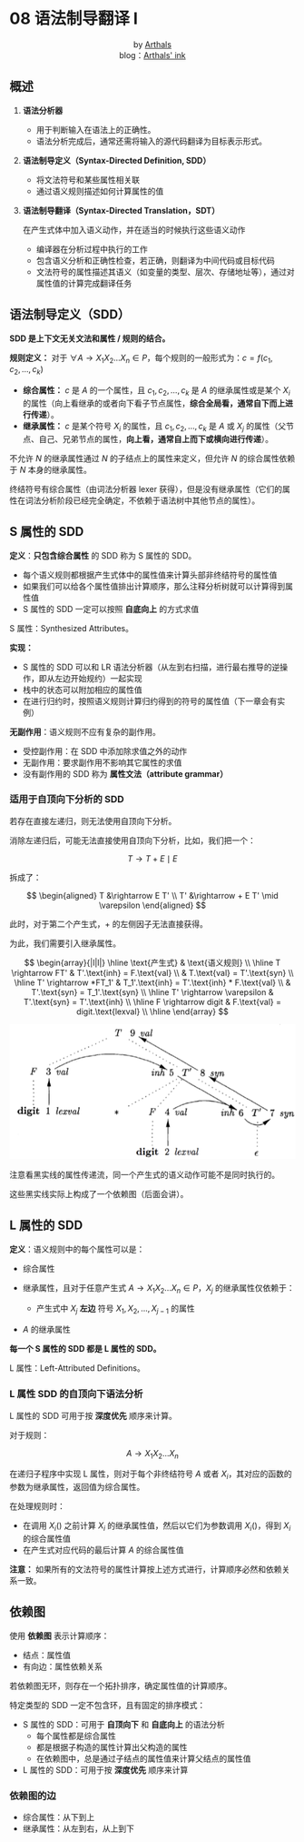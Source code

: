 # 08 语法制导翻译 I

<center>
  by <a href="https://github.com/zhuozhiyongde">Arthals</a>
  <br/>
  blog：<a href="https://arthals.ink">Arthals' ink</a>
</center>

## 概述

1. **语法分析器**

    - 用于判断输入在语法上的正确性。
    - 语法分析完成后，通常还需将输入的源代码翻译为目标表示形式。

2. **语法制导定义（Syntax-Directed Definition, SDD）**

    - 将文法符号和某些属性相关联
    - 通过语义规则描述如何计算属性的值

3. **语法制导翻译（Syntax-Directed Translation，SDT）**

    在产生式体中加入语义动作，并在适当的时候执行这些语义动作

    - 编译器在分析过程中执行的工作
    - 包含语义分析和正确性检查，若正确，则翻译为中间代码或目标代码
    - 文法符号的属性描述其语义（如变量的类型、层次、存储地址等），通过对属性值的计算完成翻译任务

## 语法制导定义（SDD）

**SDD 是上下文无关文法和属性 / 规则的结合。**

**规则定义：** 对于 $\forall A \rightarrow X_1 X_2 \ldots X_n \in P$，每个规则的一般形式为：$c = f(c_1, c_2, \ldots, c_k)$

-   **综合属性：** $c$ 是 $A$ 的一个属性，且 $c_1, c_2, \ldots, c_k$ 是 $A$ 的继承属性或是某个 $X_i$ 的属性（向上看继承的或者向下看子节点属性，**综合全局看，通常自下而上进行传递**）。
-   **继承属性：** $c$ 是某个符号 $X_i$ 的属性，且 $c_1, c_2, \ldots, c_k$ 是 $A$ 或 $X_j$ 的属性（父节点、自己、兄弟节点的属性，**向上看，通常自上而下或横向进行传递**）。

不允许 $N$ 的继承属性通过 $N$ 的子结点上的属性来定义，但允许 $N$ 的综合属性依赖于 $N$ 本身的继承属性。

终结符号有综合属性（由词法分析器 lexer 获得），但是没有继承属性（它们的属性在词法分析阶段已经完全确定，不依赖于语法树中其他节点的属性）。

## S 属性的 SDD

**定义**：**只包含综合属性** 的 SDD 称为 S 属性的 SDD。

-   每个语义规则都根据产生式体中的属性值来计算头部非终结符号的属性值
-   如果我们可以给各个属性值排出计算顺序，那么注释分析树就可以计算得到属性值
-   S 属性的 SDD 一定可以按照 **自底向上** 的方式求值

S 属性：Synthesized Attributes。

**实现：**

-   S 属性的 SDD 可以和 LR 语法分析器（从左到右扫描，进行最右推导的逆操作，即从左边开始规约）一起实现
-   栈中的状态可以附加相应的属性值
-   在进行归约时，按照语义规则计算归约得到的符号的属性值（下一章会有实例）

**无副作用**：语义规则不应有复杂的副作用。

-   受控副作用：在 SDD 中添加除求值之外的动作
-   无副作用：要求副作用不影响其它属性的求值
-   没有副作用的 SDD 称为 **属性文法（attribute grammar）**

### 适用于自顶向下分析的 SDD

若存在直接左递归，则无法使用自顶向下分析。

消除左递归后，可能无法直接使用自顶向下分析，比如，我们把一个：

$$
T \rightarrow T + E \mid E
$$

拆成了：

$$
\begin{aligned}
T &\rightarrow E T' \\
T' &\rightarrow + E T' \mid \varepsilon
\end{aligned}
$$

此时，对于第二个产生式，$+$ 的左侧因子无法直接获得。

为此，我们需要引入继承属性。

$$
\begin{array}{|l|l|}
\hline
\text{产生式} & \text{语义规则} \\
\hline
T \rightarrow FT'
    & T'.\text{inh} = F.\text{val} \\
    & T.\text{val} = T'.\text{syn} \\
\hline
T' \rightarrow *FT_1'
    & T_1'.\text{inh} = T'.\text{inh} * F.\text{val} \\
    & T'.\text{syn} = T_1'.\text{syn} \\
\hline
T' \rightarrow \varepsilon
    & T'.\text{syn} = T'.\text{inh} \\
\hline
F \rightarrow digit
    & F.\text{val} = digit.\text{lexval} \\
\hline
\end{array}
$$

![image-20241117232452765](./08语法制导翻译I.assets/image-20241117232452765.png)

注意看黑实线的属性传递流，同一个产生式的语义动作可能不是同时执行的。

这些黑实线实际上构成了一个依赖图（后面会讲）。

## L 属性的 SDD

**定义**：语义规则中的每个属性可以是：

-   综合属性
-   继承属性，且对于任意产生式 $A \rightarrow X_1 X_2 ... X_n \in P$，$X_j$ 的继承属性仅依赖于：

    -   产生式中 $X_j$ **左边** 符号 $X_1, X_2, ..., X_{j-1}$ 的属性

-   $A$ 的继承属性

**每一个 S 属性的 SDD 都是 L 属性的 SDD。**

L 属性：Left-Attributed Definitions。

### L 属性 SDD 的自顶向下语法分析

L 属性的 SDD 可用于按 **深度优先** 顺序来计算。

对于规则：

$$
A \rightarrow X_1 X_2 ... X_n
$$

在递归子程序中实现 L 属性，则对于每个非终结符号 $A$ 或者 $X_i$，其对应的函数的参数为继承属性，返回值为综合属性。

在处理规则时：

-   在调用 $X_i()$ 之前计算 $X_i$ 的继承属性值，然后以它们为参数调用 $X_i()$，得到 $X_i$ 的综合属性值
-   在产生式对应代码的最后计算 $A$ 的综合属性值

**注意：** 如果所有的文法符号的属性计算按上述方式进行，计算顺序必然和依赖关系一致。

## 依赖图

使用 **依赖图** 表示计算顺序：

-   结点：属性值
-   有向边：属性依赖关系

若依赖图无环，则存在一个拓扑排序，确定属性值的计算顺序。

特定类型的 SDD 一定不包含环，且有固定的排序模式：

-   S 属性的 SDD：可用于 **自顶向下** 和 **自底向上** 的语法分析
    -   每个属性都是综合属性
    -   都是根据子构造的属性计算出父构造的属性
    -   在依赖图中，总是通过子结点的属性值来计算父结点的属性值
-   L 属性的 SDD：可用于按 **深度优先** 顺序来计算

### 依赖图的边

-   综合属性：从下到上
-   继承属性：从左到右，从上到下
